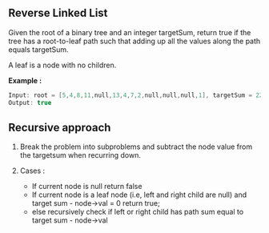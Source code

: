 ## Reverse Linked List
Given the root of a binary tree and an integer targetSum, return true if the tree has a root-to-leaf path such that adding up all the values along the path equals targetSum.

A leaf is a node with no children.

**Example :**

```C++
Input: root = [5,4,8,11,null,13,4,7,2,null,null,null,1], targetSum = 22
Output: true
```

## Recursive approach

   1. Break the problem into subproblems and subtract the node value from the targetsum when recurring down.

   2. Cases : 
        - If current node is null return false
        - If current node is a leaf node (i.e, left and right child are null) and target sum - node->val = 0 return true;
        - else recursively check if left or right child has path sum equal to target sum - node->val